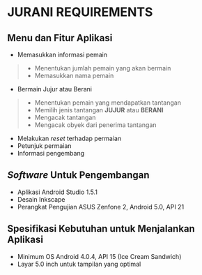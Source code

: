 # JURANI REQUIREMENTS

## Menu dan Fitur Aplikasi

 - Memasukkan informasi pemain
> - Menentukan jumlah pemain yang akan bermain
> - Memasukkan nama pemain

 - Bermain Jujur atau Berani
> - Menentukan pemain yang mendapatkan tantangan
> - Memilih jenis tantangan **JUJUR** atau **BERANI** 
> - Mengacak tantangan
>- Mengacak obyek dari penerima tantangan

 - Melakukan _reset_ terhadap permaian
 - Petunjuk permaian
 - Informasi pengembang


## _Software_ Untuk Pengembangan

 - Aplikasi
   Android Studio 1.5.1
 - Desain
   Inkscape
 - Perangkat Pengujian
   ASUS Zenfone 2, Android 5.0, API 21


## Spesifikasi Kebutuhan untuk Menjalankan Aplikasi
 
 - Minimum OS Android 4.0.4, API 15 (Ice Cream Sandwich)
 - Layar 5.0 inch untuk tampilan yang optimal
